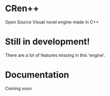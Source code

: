 # CRen++                        
                                     
Open Source Visual novel engine made in C++ 


# Still in development!
There are a lot of features missing in this 'engine'.

# Documentation

Coming soon
